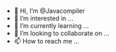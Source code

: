- 👋 Hi, I’m @Javacompiler
- 👀 I’m interested in ...
- 🌱 I’m currently learning ...
- 💞️ I’m looking to collaborate on ...
- 📫 How to reach me ...

<!---
Javacompiler/Javacompiler is a ✨ special ✨ repository because its `README.md` (this file) appears on your GitHub profile.
You can click the Preview link to take a look at your changes.
--->
